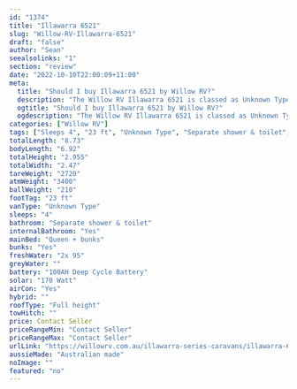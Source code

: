 ```yaml
---
id: "1374"
title: "Illawarra 6521"
slug: "Willow-RV-Illawarra-6521"
draft: "false"
author: "Sean"
seealsolinks: "1"
section: "review"
date: "2022-10-10T22:00:09+11:00"
meta:
  title: "Should I buy Illawarra 6521 by Willow RV?"
  description: "The Willow RV Illawarra 6521 is classed as Unknown Type, and sleeps 4 people. It is Australian made and comes in at 23 ft. It generally has Separate shower & toilet."
  ogtitle: "Should I buy Illawarra 6521 by Willow RV?"
  ogdescription: "The Willow RV Illawarra 6521 is classed as Unknown Type, and sleeps 4 people. It is Australian made and comes in at 23 ft. It generally has Separate shower & toilet."
categories: ["Willow RV"]
tags: ["Sleeps 4", "23 ft", "Unknown Type", "Separate shower & toilet", "Full height", "Price Unknown", "Australian made"]
totalLength: "8.73"
bodyLength: "6.92"
totalHeight: "2.955"
totalWidth: "2.47"
tareWeight: "2720"
atmWeight: "3400"
ballWeight: "210"
footTag: "23 ft"
vanType: "Unknown Type"
sleeps: "4"
bathroom: "Separate shower & toilet"
internalBathroom: "Yes"
mainBed: "Queen + bunks"
bunks: "Yes"
freshWater: "2x 95"
greyWater: ""
battery: "100AH Deep Cycle Battery"
solar: "170 Watt"
airCon: "Yes"
hybrid: ""
roofType: "Full height"
towHitch: ""
price: Contact Seller
priceRangeMin: "Contact Seller"
priceRangeMax: "Contact Seller"
urlLink: "https://willowrv.com.au/illawarra-series-caravans/illawarra-6521-caravan/"
aussieMade: "Australian made"
noImage: ""
featured: "no"
---
```

